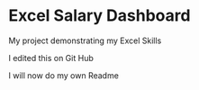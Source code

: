 # Excel Salary Dashboard

My project demonstrating my Excel Skills

I edited this on Git Hub 

I will now do my own Readme
